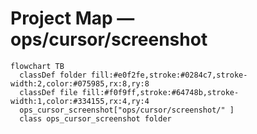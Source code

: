 # Project Map — ops/cursor/screenshot

```mermaid
flowchart TB
  classDef folder fill:#e0f2fe,stroke:#0284c7,stroke-width:2,color:#075985,rx:8,ry:8
  classDef file fill:#f0f9ff,stroke:#64748b,stroke-width:1,color:#334155,rx:4,ry:4
  ops_cursor_screenshot["ops/cursor/screenshot/" ]
  class ops_cursor_screenshot folder
```
